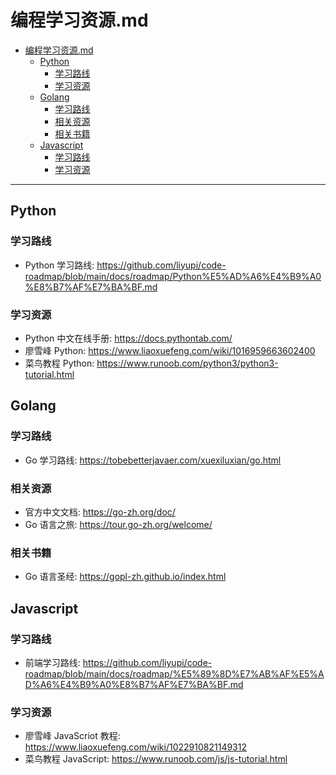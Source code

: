 # 编程学习资源.md

- [编程学习资源.md](#编程学习资源md)
  - [Python](#python)
    - [学习路线](#学习路线)
    - [学习资源](#学习资源)
  - [Golang](#golang)
    - [学习路线](#学习路线-1)
    - [相关资源](#相关资源)
    - [相关书籍](#相关书籍)
  - [Javascript](#javascript)
    - [学习路线](#学习路线-2)
    - [学习资源](#学习资源-1)

---

## Python

### 学习路线

- Python 学习路线: <https://github.com/liyupi/code-roadmap/blob/main/docs/roadmap/Python%E5%AD%A6%E4%B9%A0%E8%B7%AF%E7%BA%BF.md>

### 学习资源

- Python 中文在线手册: <https://docs.pythontab.com/>
- 廖雪峰 Python: <https://www.liaoxuefeng.com/wiki/1016959663602400>
- 菜鸟教程 Python: <https://www.runoob.com/python3/python3-tutorial.html>

## Golang

### 学习路线

- Go 学习路线: <https://tobebetterjavaer.com/xuexiluxian/go.html>

### 相关资源

- 官方中文文档: <https://go-zh.org/doc/>
- Go 语言之旅: <https://tour.go-zh.org/welcome/>

### 相关书籍

- Go 语言圣经: <https://gopl-zh.github.io/index.html>

## Javascript

### 学习路线

- 前端学习路线: <https://github.com/liyupi/code-roadmap/blob/main/docs/roadmap/%E5%89%8D%E7%AB%AF%E5%AD%A6%E4%B9%A0%E8%B7%AF%E7%BA%BF.md>

### 学习资源

- 廖雪峰 JavaScriot 教程: <https://www.liaoxuefeng.com/wiki/1022910821149312>
- 菜鸟教程 JavaScript: <https://www.runoob.com/js/js-tutorial.html>
